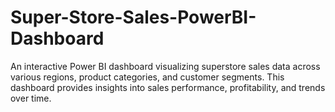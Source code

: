 # Super-Store-Sales-PowerBI-Dashboard
An interactive Power BI dashboard visualizing superstore sales data across various regions, product categories, and customer segments. This dashboard provides insights into sales performance, profitability, and trends over time.
